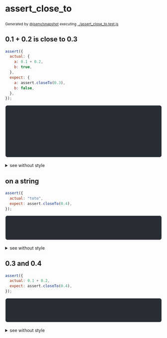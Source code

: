 # assert_close_to

<sub>
  Generated by <a href="https://github.com/jsenv/core/tree/main/packages/independent/snapshot">@jsenv/snapshot</a> executing <a href="../assert_close_to.test.js">../assert_close_to.test.js</a>
</sub>

## 0.1 + 0.2 is close to 0.3

```js
assert({
  actual: {
    a: 0.1 + 0.2,
    b: true,
  },
  expect: {
    a: assert.closeTo(0.3),
    b: false,
  },
});
```

![img](assert_close_to/0_1_+_0_2_is_close_to_0_3/throw.svg)

<details>
  <summary>see without style</summary>

```console
AssertionError: actual and expect are different

actual: {
  a: 0.30_000_000_000_000_004,
  b: true,
}
expect: {
  a: assert.closeTo(0.3),
  b: false,
}
```

</details>


## on a string

```js
assert({
  actual: "toto",
  expect: assert.closeTo(0.4),
});
```

![img](assert_close_to/on_a_string/throw.svg)

<details>
  <summary>see without style</summary>

```console
AssertionError: actual and expect are different

actual: "toto"
expect: assert.closeTo(0.4)
```

</details>


## 0.3 and 0.4

```js
assert({
  actual: 0.1 + 0.2,
  expect: assert.closeTo(0.4),
});
```

![img](assert_close_to/0_3_and_0_4/throw.svg)

<details>
  <summary>see without style</summary>

```console
AssertionError: actual and expect are different

actual: 0.30_000_000_000_000_004
expect: assert.closeTo(0.4)
```

</details>
